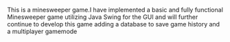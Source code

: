 This is a minesweeper game.I have implemented a basic and fully functional Minesweeper game utilizing Java Swing for the GUI and will further continue to develop this game adding a database to save game history and a multiplayer gamemode
